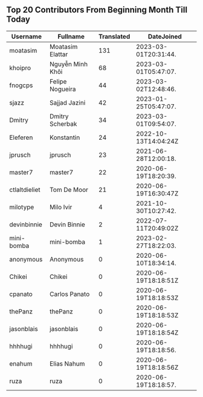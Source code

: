 ## Top 20 Contributors From Beginning Month Till Today ##
|Username|Fullname|Translated|DateJoined|
|--------|--------|----------|----------|
|moatasim|Moatasim Elattar|131|2023-03-01T20:31:44.|
|khoipro|Nguyễn Minh Khôi|68|2023-03-01T05:47:07.|
|fnogcps|Felipe Nogueira|44|2023-03-02T12:48:46.|
|sjazz|Sajjad Jazini|42|2023-01-25T05:47:07.|
|Dmitry|Dmitry Scherbak|34|2023-03-01T09:54:07.|
|Eleferen|Konstantin|24|2022-10-13T14:04:24Z|
|jprusch|jprusch|23|2021-06-28T12:00:18.|
|master7|master7|22|2020-06-19T18:20:39.|
|ctlaltdieliet|Tom De Moor|21|2020-06-19T16:30:47Z|
|milotype|Milo Ivir|4|2021-10-30T10:27:42.|
|devinbinnie|Devin Binnie|2|2022-07-11T20:49:02Z|
|mini-bomba|mini-bomba|1|2023-02-27T18:22:03.|
|anonymous|Anonymous|0|2020-06-10T18:34:14.|
|Chikei|Chikei|0|2020-06-19T18:18:51Z|
|cpanato|Carlos Panato|0|2020-06-19T18:18:53Z|
|thePanz|thePanz|0|2020-06-19T18:18:53Z|
|jasonblais|jasonblais|0|2020-06-19T18:18:54Z|
|hhhhugi|hhhhugi|0|2020-06-19T18:18:56.|
|enahum|Elias  Nahum|0|2020-06-19T18:18:56Z|
|ruza|ruza|0|2020-06-19T18:18:57.|

